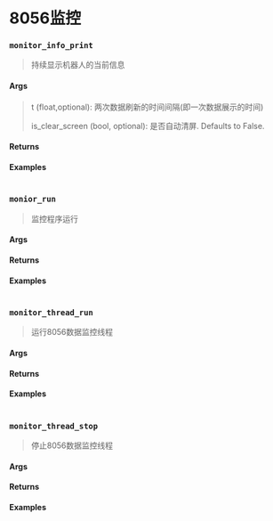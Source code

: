 # 8056监控

### `monitor_info_print`

> 持续显示机器人的当前信息

#### Args

> t (float,optional): 两次数据刷新的时间间隔(即一次数据展示的时间)
>
> is_clear_screen (bool, optional): 是否自动清屏. Defaults to False.

#### Returns

>  

#### Examples

```

```


### `monior_run`

> 监控程序运行

#### Args

> 

#### Returns

>  

#### Examples

```

```


### `monitor_thread_run`

> 运行8056数据监控线程

#### Args

> 

#### Returns

>  

#### Examples

```

```


### `monitor_thread_stop`

> 停止8056数据监控线程

#### Args

> 

#### Returns

>  

#### Examples

```

```

